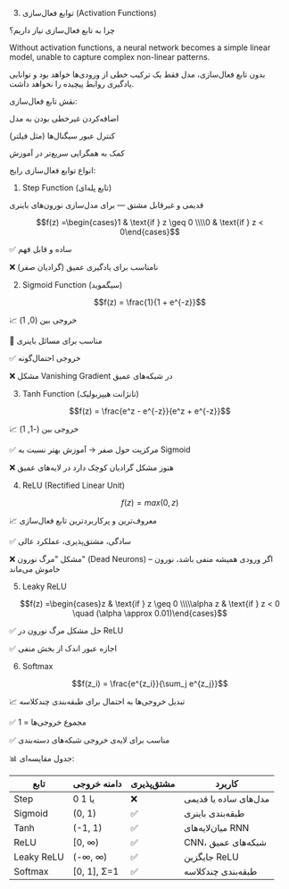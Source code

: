 3. توابع فعال‌سازی (Activation Functions)


 چرا به تابع فعال‌سازی نیاز داریم؟

   Without activation functions, a neural network becomes a simple linear model, unable to capture complex non-linear patterns.
   
  بدون تابع فعال‌سازی، مدل فقط یک ترکیب خطی از ورودی‌ها خواهد بود و توانایی یادگیری روابط پیچیده را نخواهد داشت.

     
 نقش تابع فعال‌سازی:

  اضافه‌کردن غیرخطی بودن به مدل

   کنترل عبور سیگنال‌ها (مثل فیلتر)

   کمک به همگرایی سریع‌تر در آموزش

  انواع توابع فعال‌سازی رایج:

1. Step Function (تابع پله‌ای)

قدیمی و غیرقابل مشتق — برای مدل‌سازی نورون‌های باینری

$$f(z) =\begin{cases}1 & \text{if } z \geq 0 \\\\0 & \text{if } z < 0\end{cases}$$

✅ ساده و قابل فهم

❌ نامناسب برای یادگیری عمیق (گرادیان صفر)

2. Sigmoid Function (سیگموید)

$$f(z) = \frac{1}{1 + e^{-z}}$$

📈 خروجی بین (0, 1)

🧠 مناسب برای مسائل باینری

✅ خروجی احتمال‌گونه

❌ مشکل Vanishing Gradient در شبکه‌های عمیق

3. Tanh Function (تانژانت هیپربولیک)

$$f(z) = \frac{e^z - e^{-z}}{e^z + e^{-z}}$$

📈 خروجی بین (-1, 1)

✅ مرکزیت حول صفر → آموزش بهتر نسبت به Sigmoid

❌ هنوز مشکل گرادیان کوچک دارد در لایه‌های عمیق

4. ReLU (Rectified Linear Unit)

$$f(z)=max(0,z)$$

📈 معروف‌ترین و پرکاربردترین تابع فعال‌سازی

✅ سادگی، مشتق‌پذیری، عملکرد عالی

❌ مشکل "مرگ نورون" (Dead Neurons) – اگر ورودی همیشه منفی باشد، نورون خاموش می‌ماند

5. Leaky ReLU

 $$f(z) =\begin{cases}z & \text{if } z \geq 0 \\\\\alpha z & \text{if } z < 0 \quad (\alpha \approx 0.01)\end{cases}$$

✅ حل مشکل مرگ نورون در ReLU

✅ اجازه عبور اندک از بخش منفی

6. Softmax

$$f(z_i) = \frac{e^{z_i}}{\sum_j e^{z_j}}$$


📈 تبدیل خروجی‌ها به احتمال برای طبقه‌بندی چند‌کلاسه

✅ مجموع خروجی‌ها = 1

✅ مناسب برای لایه‌ی خروجی شبکه‌های دسته‌بندی

📊 جدول مقایسه‌ای:


| تابع       | دامنه خروجی  | مشتق‌پذیری | کاربرد                |
| ---------- | ------------ | ---------- | --------------------- |
| Step       | 0 یا 1       | ❌          | مدل‌های ساده یا قدیمی |
| Sigmoid    | (0, 1)       | ✅          | طبقه‌بندی باینری      |
| Tanh       | (-1, 1)      | ✅          | میان‌لایه‌های RNN     |
| ReLU       | \[0, ∞)      | ✅          | CNN، شبکه‌های عمیق    |
| Leaky ReLU | (-∞, ∞)      | ✅          | جایگزین ReLU          |
| Softmax    | \[0, 1], Σ=1 | ✅          | طبقه‌بندی چندکلاسه    |


